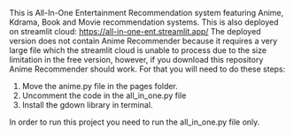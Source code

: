This is All-In-One Entertainment Recommendation system featuring Anime, Kdrama, Book and Movie recommendation systems. This is also deployed on streamlit cloud: https://all-in-one-ent.streamlit.app/
The deployed version does not contain Anime Recommender because it requires a very large file which the streamlit cloud is unable to process due to the size limitation in the free version, however, if you download this repository Anime Recommender should work. For that you will need to do these steps:
1) Move the anime.py file in the pages folder.
2) Uncomment the code in the all_in_one.py file
3) Install the gdown library in terminal.

In order to run this project you need to run the all_in_one.py file only. 
